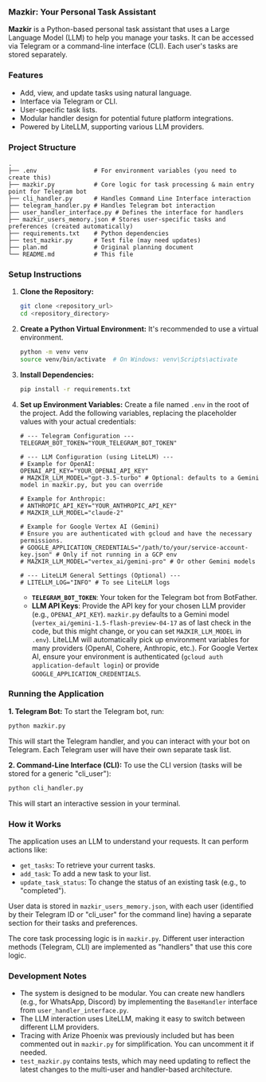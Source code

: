 ### Mazkir: Your Personal Task Assistant

**Mazkir** is a Python-based personal task assistant that uses a Large Language Model (LLM) to help you manage your tasks. It can be accessed via Telegram or a command-line interface (CLI). Each user's tasks are stored separately.

### Features
*   Add, view, and update tasks using natural language.
*   Interface via Telegram or CLI.
*   User-specific task lists.
*   Modular handler design for potential future platform integrations.
*   Powered by LiteLLM, supporting various LLM providers.

### Project Structure
```
.
├── .env                # For environment variables (you need to create this)
├── mazkir.py           # Core logic for task processing & main entry point for Telegram bot
├── cli_handler.py      # Handles Command Line Interface interaction
├── telegram_handler.py # Handles Telegram bot interaction
├── user_handler_interface.py # Defines the interface for handlers
├── mazkir_users_memory.json # Stores user-specific tasks and preferences (created automatically)
├── requirements.txt    # Python dependencies
├── test_mazkir.py      # Test file (may need updates)
├── plan.md             # Original planning document
└── README.md           # This file
```

### Setup Instructions

1.  **Clone the Repository:**
    ```bash
    git clone <repository_url>
    cd <repository_directory>
    ```

2.  **Create a Python Virtual Environment:**
    It's recommended to use a virtual environment.
    ```bash
    python -m venv venv
    source venv/bin/activate  # On Windows: venv\Scripts\activate
    ```

3.  **Install Dependencies:**
    ```bash
    pip install -r requirements.txt
    ```

4.  **Set up Environment Variables:**
    Create a file named `.env` in the root of the project. Add the following variables, replacing the placeholder values with your actual credentials:

    ```env
    # --- Telegram Configuration ---
    TELEGRAM_BOT_TOKEN="YOUR_TELEGRAM_BOT_TOKEN"

    # --- LLM Configuration (using LiteLLM) ---
    # Example for OpenAI:
    OPENAI_API_KEY="YOUR_OPENAI_API_KEY"
    # MAZKIR_LLM_MODEL="gpt-3.5-turbo" # Optional: defaults to a Gemini model in mazkir.py, but you can override

    # Example for Anthropic:
    # ANTHROPIC_API_KEY="YOUR_ANTHROPIC_API_KEY"
    # MAZKIR_LLM_MODEL="claude-2"

    # Example for Google Vertex AI (Gemini)
    # Ensure you are authenticated with gcloud and have the necessary permissions.
    # GOOGLE_APPLICATION_CREDENTIALS="/path/to/your/service-account-key.json" # Only if not running in a GCP env
    # MAZKIR_LLM_MODEL="vertex_ai/gemini-pro" # Or other Gemini models

    # --- LiteLLM General Settings (Optional) ---
    # LITELLM_LOG="INFO" # To see LiteLLM logs
    ```
    *   **`TELEGRAM_BOT_TOKEN`**: Your token for the Telegram bot from BotFather.
    *   **LLM API Keys**: Provide the API key for your chosen LLM provider (e.g., `OPENAI_API_KEY`). `mazkir.py` defaults to a Gemini model (`vertex_ai/gemini-1.5-flash-preview-04-17` as of last check in the code, but this might change, or you can set `MAZKIR_LLM_MODEL` in `.env`). LiteLLM will automatically pick up environment variables for many providers (OpenAI, Cohere, Anthropic, etc.). For Google Vertex AI, ensure your environment is authenticated (`gcloud auth application-default login`) or provide `GOOGLE_APPLICATION_CREDENTIALS`.

### Running the Application

**1. Telegram Bot:**
   To start the Telegram bot, run:
   ```bash
   python mazkir.py
   ```
   This will start the Telegram handler, and you can interact with your bot on Telegram. Each Telegram user will have their own separate task list.

**2. Command-Line Interface (CLI):**
   To use the CLI version (tasks will be stored for a generic "cli_user"):
   ```bash
   python cli_handler.py
   ```
   This will start an interactive session in your terminal.

### How it Works
The application uses an LLM to understand your requests. It can perform actions like:
*   `get_tasks`: To retrieve your current tasks.
*   `add_task`: To add a new task to your list.
*   `update_task_status`: To change the status of an existing task (e.g., to "completed").

User data is stored in `mazkir_users_memory.json`, with each user (identified by their Telegram ID or "cli_user" for the command line) having a separate section for their tasks and preferences.

The core task processing logic is in `mazkir.py`. Different user interaction methods (Telegram, CLI) are implemented as "handlers" that use this core logic.

### Development Notes
*   The system is designed to be modular. You can create new handlers (e.g., for WhatsApp, Discord) by implementing the `BaseHandler` interface from `user_handler_interface.py`.
*   The LLM interaction uses LiteLLM, making it easy to switch between different LLM providers.
*   Tracing with Arize Phoenix was previously included but has been commented out in `mazkir.py` for simplification. You can uncomment it if needed.
*   `test_mazkir.py` contains tests, which may need updating to reflect the latest changes to the multi-user and handler-based architecture.
